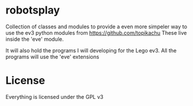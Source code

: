 robotsplay
==========

Collection of classes and modules to provide a even more simpeler way to use the ev3 python modules
from https://github.com/topikachu
These live inside the 'eve' module.

It will also hold the programs I will developing for the Lego ev3.
All the programs will use the 'eve' extensions


License
=======

Everything is licensed under the GPL v3

